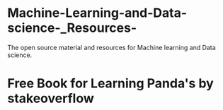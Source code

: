 # Machine-Learning-and-Data-science-_Resources-
The open source material and resources for Machine learning and Data science. 

# Free Book for Learning Panda's by stakeoverflow

